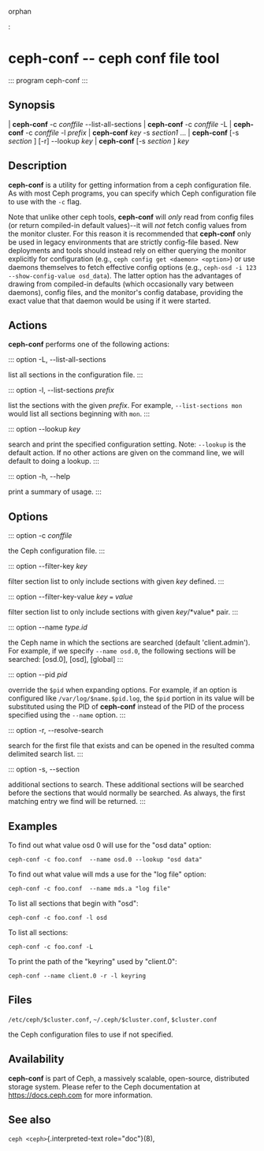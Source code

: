 orphan

:   

# ceph-conf \-- ceph conf file tool

::: program
ceph-conf
:::

## Synopsis

| **ceph-conf** -c *conffile* \--list-all-sections
| **ceph-conf** -c *conffile* -L
| **ceph-conf** -c *conffile* -l *prefix*
| **ceph-conf** *key* -s *section1* \...
| **ceph-conf** \[-s *section* \] \[-r\] \--lookup *key*
| **ceph-conf** \[-s *section* \] *key*

## Description

**ceph-conf** is a utility for getting information from a ceph
configuration file. As with most Ceph programs, you can specify which
Ceph configuration file to use with the `-c` flag.

Note that unlike other ceph tools, **ceph-conf** will *only* read from
config files (or return compiled-in default values)\--it will *not*
fetch config values from the monitor cluster. For this reason it is
recommended that **ceph-conf** only be used in legacy environments that
are strictly config-file based. New deployments and tools should instead
rely on either querying the monitor explicitly for configuration (e.g.,
`ceph config get <daemon> <option>`) or use daemons themselves to fetch
effective config options (e.g.,
`ceph-osd -i 123 --show-config-value osd_data`). The latter option has
the advantages of drawing from compiled-in defaults (which occasionally
vary between daemons), config files, and the monitor\'s config database,
providing the exact value that that daemon would be using if it were
started.

## Actions

**ceph-conf** performs one of the following actions:

::: option
-L, \--list-all-sections

list all sections in the configuration file.
:::

::: option
-l, \--list-sections *prefix*

list the sections with the given *prefix*. For example,
`--list-sections mon` would list all sections beginning with `mon`.
:::

::: option
\--lookup *key*

search and print the specified configuration setting. Note: `--lookup`
is the default action. If no other actions are given on the command
line, we will default to doing a lookup.
:::

::: option
-h, \--help

print a summary of usage.
:::

## Options

::: option
-c *conffile*

the Ceph configuration file.
:::

::: option
\--filter-key *key*

filter section list to only include sections with given *key* defined.
:::

::: option
\--filter-key-value *key* `=` *value*

filter section list to only include sections with given *key*/\*value\*
pair.
:::

::: option
\--name *type.id*

the Ceph name in which the sections are searched (default
\'client.admin\'). For example, if we specify `--name osd.0`, the
following sections will be searched: \[osd.0\], \[osd\], \[global\]
:::

::: option
\--pid *pid*

override the `$pid` when expanding options. For example, if an option is
configured like `/var/log/$name.$pid.log`, the `$pid` portion in its
value will be substituted using the PID of **ceph-conf** instead of the
PID of the process specified using the `--name` option.
:::

::: option
-r, \--resolve-search

search for the first file that exists and can be opened in the resulted
comma delimited search list.
:::

::: option
-s, \--section

additional sections to search. These additional sections will be
searched before the sections that would normally be searched. As always,
the first matching entry we find will be returned.
:::

## Examples

To find out what value osd 0 will use for the \"osd data\" option:

    ceph-conf -c foo.conf  --name osd.0 --lookup "osd data"

To find out what value will mds a use for the \"log file\" option:

    ceph-conf -c foo.conf  --name mds.a "log file"

To list all sections that begin with \"osd\":

    ceph-conf -c foo.conf -l osd

To list all sections:

    ceph-conf -c foo.conf -L

To print the path of the \"keyring\" used by \"client.0\":

    ceph-conf --name client.0 -r -l keyring

## Files

`/etc/ceph/$cluster.conf`, `~/.ceph/$cluster.conf`, `$cluster.conf`

the Ceph configuration files to use if not specified.

## Availability

**ceph-conf** is part of Ceph, a massively scalable, open-source,
distributed storage system. Please refer to the Ceph documentation at
<https://docs.ceph.com> for more information.

## See also

`ceph <ceph>`{.interpreted-text role="doc"}(8),
